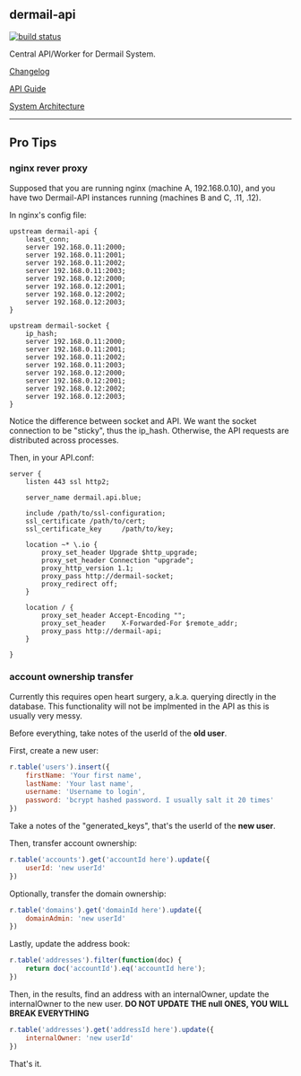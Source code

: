 ## dermail-api

[![build status](https://git.fm/zllovesuki/dermail-api/badges/master/build.svg)](https://git.fm/zllovesuki/dermail-api/commits/master)

Central API/Worker for Dermail System.

[Changelog](./CHANGELOG.md)

[API Guide](./API.md)

[System Architecture](https://jerry.im/essays/2016/02/dermail/)

---

## Pro Tips

### nginx rever proxy

Supposed that you are running nginx (machine A, 192.168.0.10), and you have two Dermail-API instances running (machines B and C, .11, .12).

In nginx's config file:
```nginx
upstream dermail-api {
	least_conn;
	server 192.168.0.11:2000;
	server 192.168.0.11:2001;
	server 192.168.0.11:2002;
	server 192.168.0.11:2003;
	server 192.168.0.12:2000;
	server 192.168.0.12:2001;
	server 192.168.0.12:2002;
	server 192.168.0.12:2003;
}

upstream dermail-socket {
	ip_hash;
	server 192.168.0.11:2000;
	server 192.168.0.11:2001;
	server 192.168.0.11:2002;
	server 192.168.0.11:2003;
	server 192.168.0.12:2000;
	server 192.168.0.12:2001;
	server 192.168.0.12:2002;
	server 192.168.0.12:2003;
}
```

Notice the difference between socket and API. We want the socket connection to be "sticky", thus the ip_hash. Otherwise, the API requests are distributed across processes.

Then, in your API.conf:
```nginx
server {
	listen 443 ssl http2;

	server_name dermail.api.blue;

	include /path/to/ssl-configuration;
    ssl_certificate /path/to/cert;
    ssl_certificate_key     /path/to/key;

	location ~* \.io {
        proxy_set_header Upgrade $http_upgrade;
        proxy_set_header Connection "upgrade";
        proxy_http_version 1.1;
        proxy_pass http://dermail-socket;
		proxy_redirect off;
	}

    location / {
        proxy_set_header Accept-Encoding "";
		proxy_set_header	X-Forwarded-For	$remote_addr;
        proxy_pass http://dermail-api;
    }

}
```

### account ownership transfer

Currently this requires open heart surgery, a.k.a. querying directly in the database. This functionality will not be implmented in the API as this is usually very messy.

Before everything, take notes of the userId of the **old user**.

First, create a new user:
```javascript
r.table('users').insert({
	firstName: 'Your first name',
	lastName: 'Your last name',
	username: 'Username to login',
	password: 'bcrypt hashed password. I usually salt it 20 times'
})
```
Take a notes of the "generated_keys", that's the userId of the **new user**.

Then, transfer account ownership:
```javascript
r.table('accounts').get('accountId here').update({
	userId: 'new userId'
})
```

Optionally, transfer the domain ownership:
```javascript
r.table('domains').get('domainId here').update({
	domainAdmin: 'new userId'
})
```

Lastly, update the address book:
```javascript
r.table('addresses').filter(function(doc) {
	return doc('accountId').eq('accountId here');
})
```
Then, in the results, find an address with an internalOwner, update the internalOwner to the new user. **DO NOT UPDATE THE null ONES, YOU WILL BREAK EVERYTHING**
```javascript
r.table('addresses').get('addressId here').update({
	internalOwner: 'new userId'
})
```

That's it.
